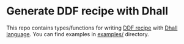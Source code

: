 # Generate DDF recipe with Dhall

This repo contains types/functions for writing [DDF
recipe](https://ddf-utils.readthedocs.io/en/latest/recipe.html) with
[Dhall language](https://dhall-lang.org/). You can find examples in
[examples/](https://github.com/semio/dhall-ddf-recipe/tree/master/examples)
directory.